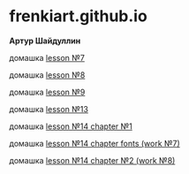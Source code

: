 # frenkiart.github.io

<b>Артур Шайдуллин</b>

домашка <a href=https://frenkiart.github.io/my_work2/index.html>lesson №7</a>

домашка <a href=https://frenkiart.github.io/my_work3/index.html>lesson №8</a>

домашка <a href=https://frenkiart.github.io/my_work4/index.html>lesson №9</a>

домашка <a href=https://frenkiart.github.io/my_work5/index.html>lesson №13</a>

домашка <a href=https://frenkiart.github.io/my_work6/index.html>lesson №14 chapter №1</a>

домашка <a href=https://frenkiart.github.io/my_work7/index.html>lesson №14 chapter fonts (work №7)</a>

домашка <a href=https://frenkiart.github.io/my_work8/index.html>lesson №14 chapter №2 (work №8)</a>


